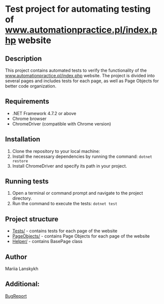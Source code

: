 # Test project for automating testing of www.automationpractice.pl/index.php website

## Description
This project contains automated tests to verify the functionality of the www.automationpractice.pl/index.php website. The project is divided into several pages and includes tests for each page, as well as Page Objects for better code organization.

## Requirements
- .NET Framework 4.7.2 or above
- Chrome browser
- ChromeDriver (compatible with Chrome version)

## Installation
1. Clone the repository to your local machine:
2. Install the necessary dependencies by running the command:
```dotnet restore```
3. Install ChromeDriver and specify its path in your project.

## Running tests
1. Open a terminal or command prompt and navigate to the project directory.
2. Run the command to execute the tests:
```dotnet test```

## Project structure
- [Tests/](https://github.com/lanskykhm/AutomationPractice/tree/main/AutomationPracticeSolution/Tests) - contains tests for each page of the website
- [PageObjects/](https://github.com/lanskykhm/AutomationPractice/tree/main/AutomationPracticeSolution/PageObjects) - contains Page Objects for each page of the website
- [Helper/](https://github.com/lanskykhm/AutomationPractice/tree/main/AutomationPracticeSolution/Helper) - contains BasePage class

## Author
Mariia Lanskykh

## Additional:
[BugReport](https://github.com/lanskykhm/AutomationPractice/blob/main/BugReport.md)

